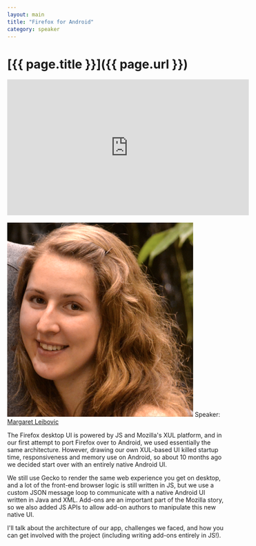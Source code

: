 ```yaml
---
layout: main
title: "Firefox for Android"
category: speaker
---
```


# [{{ page.title }}]({{ page.url }})

<iframe width="560" height="315" src="http://www.youtube.com/embed/yRI38CIYXDo" frameborder="0" allowfullscreen="true">
</iframe>

<a href="http://blog.margaretleibovic.com/"><img src="/images/margaret-leibovic.png" class="speaker" alt="Margaret Leibovic"></a>
Speaker: <a href="http://blog.margaretleibovic.com/">Margaret Leibovic</a>

The Firefox desktop UI is powered by JS and Mozilla's XUL platform, and in our first attempt to port Firefox over to Android, we used essentially the same architecture. However, drawing our own XUL-based UI killed startup time, responsiveness and memory use on Android, so about 10 months ago we decided start over with an entirely native Android UI.

We still use Gecko to render the same web experience you get on desktop, and a lot of the front-end browser logic is still written in JS, but we use a custom JSON message loop to communicate with a native Android UI written in Java and XML. Add-ons are an important part of the Mozilla story, so we also added JS APIs to allow add-on authors to manipulate this new native UI.

I'll talk about the architecture of our app, challenges we faced, and how you can get involved with the project (including writing add-ons entirely in JS!).
